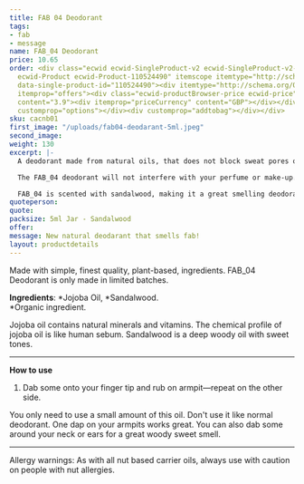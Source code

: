 ```yaml
---
title: FAB 04 Deodorant
tags:
- fab
- message
name: FAB_04 Deodorant
price: 10.65
order: <div class="ecwid ecwid-SingleProduct-v2 ecwid-SingleProduct-v2-bordered ecwid-SingleProduct-v2-centered
  ecwid-Product ecwid-Product-110524490" itemscope itemtype="http://schema.org/Product"
  data-single-product-id="110524490"><div itemtype="http://schema.org/Offer" itemscope
  itemprop="offers"><div class="ecwid-productBrowser-price ecwid-price" itemprop="price"
  content="3.9"><div itemprop="priceCurrency" content="GBP"></div></div></div><div
  customprop="options"></div><div customprop="addtobag"></div></div>
sku: cacnb01
first_image: "/uploads/fab04-deodarant-5ml.jpeg"
second_image: 
weight: 130
excerpt: |-
  A deodorant made from natural oils, that does not block sweat pores on the skin. Perspiration is a natural homeostatic process, that secretes a salty fluid—why would you want to interfere with that? Which is what deodarants or antiperspirants made with lots of chemicals do—some even contain aluminium which is toxic. Sometimes that salty fluid can smell and FAB deodarant is a great way to clean the fluid and the sandalwood will leave a subtle beautiful smell on your armpit. FAB_04 deodarant does not feel greasy when applied. It's very concentrated and a little goes a long way.

  The FAB_04 deodorant will not interfere with your perfume or make-up. It's a unisex product. I use it everyday

  FAB_04 is scented with sandalwood, making it a great smelling deodorant. The 5ml pot is **transportable and easy to use**. Fab when you need to use it any time of the day.
quoteperson: 
quote: 
packsize: 5ml Jar - Sandalwood
offer: 
message: New natural deodarant that smells fab!
layout: productdetails
---
```

Made with simple, finest quality, plant-based, ingredients. FAB_04 Deodorant is only made in limited batches.

**Ingredients**: \*Jojoba Oil, \*Sandalwood.  
\*Organic ingredient.

Jojoba oil contains natural minerals and vitamins. The chemical profile of jojoba oil is like human sebum. Sandalwood is a deep woody oil with sweet tones.

***

**How to use**

1. Dab some onto your finger tip and rub on armpit—repeat on the other side.

You only need to use a small amount of this oil. Don't use it like normal deodorant. One dap on your armpits works great. You can also dab some around your neck or ears for a great woody sweet smell.

***

Allergy warnings: As with all nut based carrier oils, always use with caution on people with nut allergies.